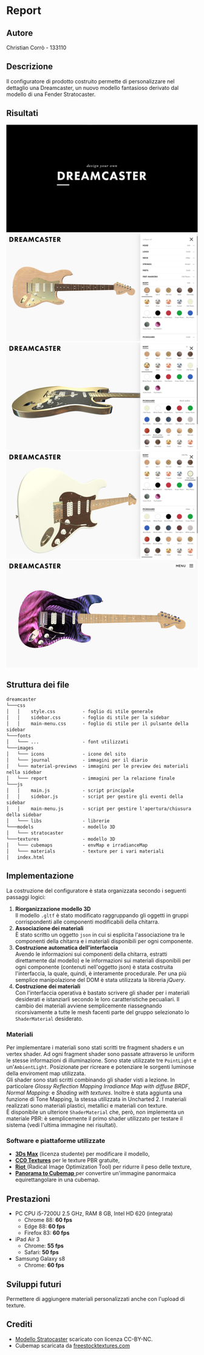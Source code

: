 # Report

## Autore
Christian Corrò - 133110

## Descrizione
Il configuratore di prodotto costruito permette di personalizzare nel dettaglio una Dreamcaster, un nuovo modello fantasioso derivato dal modello di una Fender Stratocaster.

## Risultati
<img src="images/report/loading_page.png" alt="Pagina di caricamento">
<img src="images/report/final.png" alt="Risultato finale">
<img src="images/report/leather.png" alt="Dettaglio pelle">
<img src="images/report/plastic.png" alt="Dettaglio plastica">
<img src="images/report/psychedelic.png" alt="Dettaglio shader personalizzato">

## Struttura dei file
```
dreamcaster 
└───css                     
│   │    style.css          - foglio di stile generale
│   │    sidebar.css        - foglio di stile per la sidebar
│   │    main-menu.css      - foglio di stile per il pulsante della sidebar
└───fonts  
│   └─── ...                - font utilizzati 
└───images  
│   └─── icons              - icone del sito             
│   └─── journal            - immagini per il diario              
│   └─── material-previews  - immagini per le preview dei materiali nella sidebar             
│   └─── report             - immagini per la relazione finale
└───js  
│   │    main.js            - script principale          
│   │    sidebar.js         - script per gestire gli eventi della sidebar          
│   │    main-menu.js       - script per gestire l'apertura/chiusura della sidebar          
│   └─── libs               - librerie
└───models                  - modello 3D
│   └─── stratocaster
└───textures                - modello 3D
│   └─── cubemaps           - envMap e irradianceMap
│   └─── materials          - texture per i vari materiali
│   index.html             
```

## Implementazione
La costruzione del configuratore è stata organizzata secondo i seguenti passaggi logici:

1. **Riorganizzazione modello 3D**
    \
    Il modello `.gltf` è stato modificato raggruppando gli oggetti in gruppi corrispondenti alle componenti modificabili della chitarra.
2. **Associazione dei materiali**
    \
    È stato scritto un oggetto `json` in cui si esplicita l'associazione tra le componenti della chitarra e i materiali disponibili per ogni componente.
3. **Costruzione automatica dell'interfaccia**
    \
    Avendo le informazioni sui componenti della chitarra, estratti direttamente dal modello) e le informazioni sui materiali disponibili per ogni componente (contenuti nell'oggetto json) è stata costruita l'interfaccia, la quale, quindi, è interamente procedurale. Per una più semplice manipolazione del DOM è stata utilizzata la libreria *jQuery*.
4. **Costruzione dei materiali**
    \
    Con l'interfaccia operativa è bastato scrivere gli shader per i materiali desiderati e istanziarli secondo le loro caratteristiche pecualiari. Il cambio dei materiali avviene semplicemente riassegnando ricorsivamente a tutte le mesh facenti parte del gruppo selezionato lo `ShaderMaterial`  desiderato.

### Materiali
Per implementare i materiali sono stati scritti tre fragment shaders e un vertex shader. Ad ogni fragment shader sono passate attraverso le uniform le stesse informazioni di illuminazione. Sono state utilizzate tre `PointLight` e un'`AmbientLight`. Posizionate per ricreare e potenziare le sorgenti luminose della enviroment map utilizzata.\
Gli shader sono stati scritti combinando gli shader visti a lezione. In particolare *Glossy Reflection Mapping* *Irradiance Map with diffuse BRDF*, *Normal Mapping:* e *Shading with textures*. Inoltre è stata aggiunta una funzione di Tone Mapping, la stessa utilizzata in Uncharted 2. I materiali realizzati sono materiali plastici, metallici e materiali con texture.\
È disponibile un ulteriore `ShaderMaterial` che, però, non implementa un materiale PBR: è semplicemente il primo shader utilizzato per testare il sistema (vedi l'ultima immagine nei risultati).   

### Software e piattaforme utilizzate
* [**3Ds Max**](https://www.autodesk.com/products/3ds-max/) (licenza studente) per modificare il modello,
* [**CC0 Textures**](https://cc0textures.com/) per le texture PBR gratuite,
* [**Riot** ](https://cc0textures.com/)(Radical Image Optimization Tool) per ridurre il peso delle texture,
* [**Panorama to Cubemap** ](https://cc0textures.com/) per convertire un'immagine panormaica equirettangolare in una cubemap.

## Prestazioni
*  PC CPU i5-7200U 2.5 GHz, RAM 8 GB, Intel HD 620 (integrata)
    * Chrome 88: **60 fps**
    * Edge 88: **60 fps**
    * Firefox 83: **60 fps**
* iPad Air 3
    * Chrome: **55 fps**
    * Safari: **50 fps**
* Samsung Galaxy s8
    * Chrome: **60 fps** 

## Sviluppi futuri
Permettere di aggiungere materiali personalizzati anche con l'upload di texture.

## Crediti
* [Modello Stratocaster](https://evermotion.org/downloads/show/322/fender-stratocaster-3d-model#x) scaricato con licenza CC-BY-NC.
* Cubemap scaricata da [freestocktextures.com](https://freestocktextures.com/)
